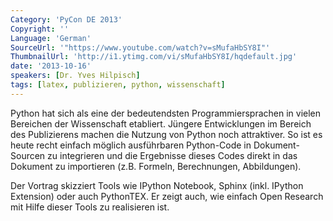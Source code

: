 ```yaml
---
Category: 'PyCon DE 2013'
Copyright: ''
Language: 'German'
SourceUrl: '"https://www.youtube.com/watch?v=sMufaHbSY8I"'
ThumbnailUrl: 'http://i1.ytimg.com/vi/sMufaHbSY8I/hqdefault.jpg'
date: '2013-10-16'
speakers: [Dr. Yves Hilpisch]
tags: [latex, publizieren, python, wissenschaft]
---
```

Python hat sich als eine der bedeutendsten Programmiersprachen in vielen Bereichen der Wissenschaft etabliert. Jüngere Entwicklungen im Bereich des Publizierens machen die Nutzung von Python noch attraktiver. So ist es heute recht einfach möglich ausführbaren Python-Code in Dokument-Sourcen zu integrieren und die Ergebnisse dieses Codes direkt in das Dokument zu importieren (z.B. Formeln, Berechnungen, Abbildungen).

Der Vortrag skizziert Tools wie IPython Notebook, Sphinx (inkl. IPython Extension) oder auch PythonTEX. Er zeigt auch, wie einfach Open Research mit Hilfe dieser Tools zu realisieren ist.